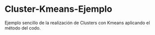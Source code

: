 # Cluster-Kmeans-Ejemplo
Ejemplo sencillo de la realización de Clusters con Kmeans aplicando el método del codo.
